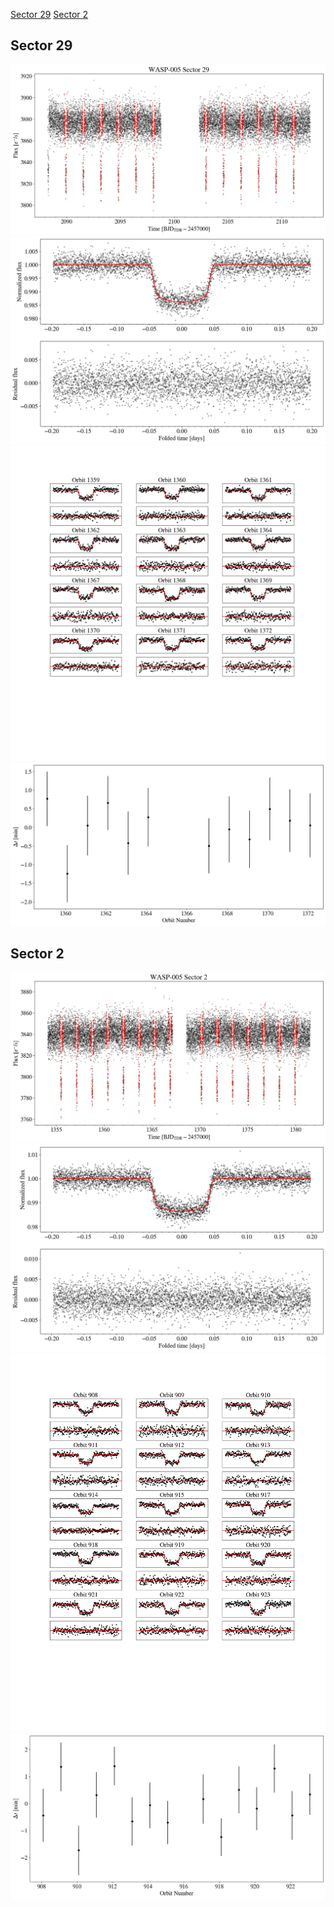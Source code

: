[Sector 29](#sector29)
[Sector 2](#sector2)

<a name = "sector29"></a>
## Sector 29
![alt text](/tt/WASP-005_Sector_29/WASP-005_Sector_29_a_TimeSeries.png)
![alt text](/tt/WASP-005_Sector_29/WASP-005_Sector_29_b_FoldedLightCurve.png)
![alt text](/tt/WASP-005_Sector_29/WASP-005_Sector_29_b_IndividualTransitsWithFit.png)
![alt text](/tt/WASP-005_Sector_29/WASP-005_Sector_29_c_TimingResiduals.png)

<a name = "sector2"></a>
## Sector 2
![alt text](/tt/WASP-005_Sector_2/WASP-005_Sector_2_a_TimeSeries.png)
![alt text](/tt/WASP-005_Sector_2/WASP-005_Sector_2_b_FoldedLightCurve.png)
![alt text](/tt/WASP-005_Sector_2/WASP-005_Sector_2_b_IndividualTransitsWithFit.png)
![alt text](/tt/WASP-005_Sector_2/WASP-005_Sector_2_c_TimingResiduals.png)

